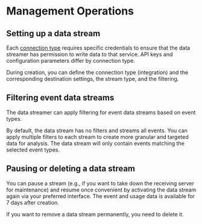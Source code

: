 # Management Operations

## Setting up a data stream

Each [connection type](connection-types) requires specific credentials to ensure that the data streamer has permission to write data to that service. 
API keys and configuration parameters differ by connection type.

During creation, you can define the connection type (integration) and the corresponding destination settings, the stream type, and the filtering.

## Filtering event data streams

The data streamer can apply filtering for event data streams based on event types. 

By default, the data stream has no filters and streams all events. You can apply multiple filters to each stream to create more granular and targeted data for analysis. 
The data stream will only contain events matching the selected event types.

## Pausing or deleting a data stream

You can pause a stream (e.g., if you want to take down the receiving server for maintenance) and resume once convenient by activating the data stream again via your preferred interface. 
The event and usage data is available for 7 days after creation.

If you want to remove a data stream permanently, you need to delete it.

